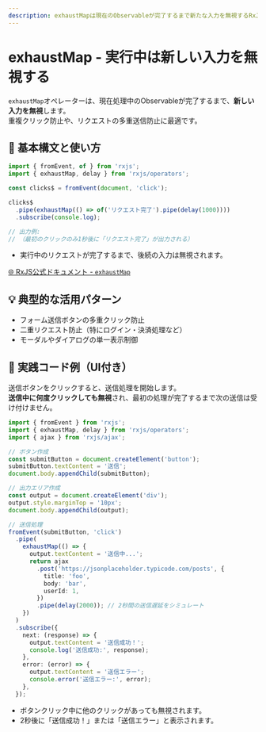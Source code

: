 ```yaml
---
description: exhaustMapは現在のObservableが完了するまで新たな入力を無視するRxJSオペレーターで、重複リクエストの防止などに効果的です。
---
```


# exhaustMap - 実行中は新しい入力を無視する

`exhaustMap`オペレーターは、現在処理中のObservableが完了するまで、**新しい入力を無視**します。  
重複クリック防止や、リクエストの多重送信防止に最適です。

## 🔰 基本構文と使い方

```ts
import { fromEvent, of } from 'rxjs';
import { exhaustMap, delay } from 'rxjs/operators';

const clicks$ = fromEvent(document, 'click');

clicks$
  .pipe(exhaustMap(() => of('リクエスト完了').pipe(delay(1000))))
  .subscribe(console.log);

// 出力例:
// （最初のクリックのみ1秒後に「リクエスト完了」が出力される）

```

- 実行中のリクエストが完了するまで、後続の入力は無視されます。

[🌐 RxJS公式ドキュメント - `exhaustMap`](https://rxjs.dev/api/operators/exhaustMap)

## 💡 典型的な活用パターン

- フォーム送信ボタンの多重クリック防止
- 二重リクエスト防止（特にログイン・決済処理など）
- モーダルやダイアログの単一表示制御

## 🧠 実践コード例（UI付き）

送信ボタンをクリックすると、送信処理を開始します。  
**送信中に何度クリックしても無視**され、最初の処理が完了するまで次の送信は受け付けません。

```ts
import { fromEvent } from 'rxjs';
import { exhaustMap, delay } from 'rxjs/operators';
import { ajax } from 'rxjs/ajax';

// ボタン作成
const submitButton = document.createElement('button');
submitButton.textContent = '送信';
document.body.appendChild(submitButton);

// 出力エリア作成
const output = document.createElement('div');
output.style.marginTop = '10px';
document.body.appendChild(output);

// 送信処理
fromEvent(submitButton, 'click')
  .pipe(
    exhaustMap(() => {
      output.textContent = '送信中...';
      return ajax
        .post('https://jsonplaceholder.typicode.com/posts', {
          title: 'foo',
          body: 'bar',
          userId: 1,
        })
        .pipe(delay(2000)); // 2秒間の送信遅延をシミュレート
    })
  )
  .subscribe({
    next: (response) => {
      output.textContent = '送信成功！';
      console.log('送信成功:', response);
    },
    error: (error) => {
      output.textContent = '送信エラー';
      console.error('送信エラー:', error);
    },
  });

```

- ボタンクリック中に他のクリックがあっても無視されます。
- 2秒後に「送信成功！」または「送信エラー」と表示されます。

